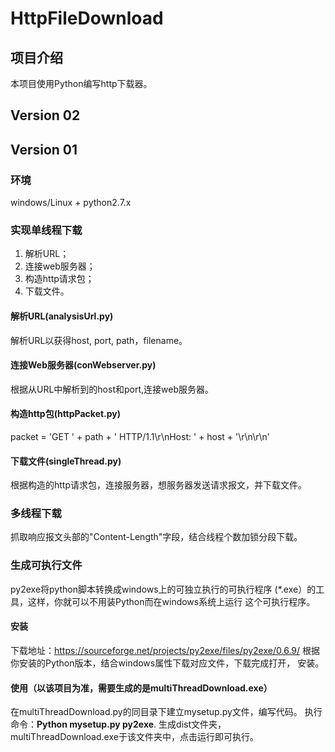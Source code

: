 # HttpFileDownload

## 项目介绍
本项目使用Python编写http下载器。


## Version 02


## Version 01
### 环境
windows/Linux + python2.7.x
### 实现单线程下载
1. 解析URL；
2. 连接web服务器；
3. 构造http请求包；
4. 下载文件。

#### 解析URL(analysisUrl.py)
解析URL以获得host, port, path，filename。

#### 连接Web服务器(conWebserver.py)
根据从URL中解析到的host和port,连接web服务器。

#### 构造http包(httpPacket.py)
packet = 'GET ' + path + ' HTTP/1.1\r\nHost: ' + host + '\r\n\r\n'

#### 下载文件(singleThread.py)
根据构造的http请求包，连接服务器，想服务器发送请求报文，并下载文件。

### 多线程下载
抓取响应报文头部的"Content-Length"字段，结合线程个数加锁分段下载。

### 生成可执行文件
py2exe将python脚本转换成windows上的可独立执行的可执行程序
(*.exe）的工具，这样，你就可以不用装Python而在windows系统上运行
这个可执行程序。

#### 安装
下载地址：https://sourceforge.net/projects/py2exe/files/py2exe/0.6.9/
根据你安装的Python版本，结合windows属性下载对应文件，下载完成打开，
安装。

#### 使用（以该项目为准，需要生成的是multiThreadDownload.exe）
在multiThreadDownload.py的同目录下建立mysetup.py文件，编写代码。
执行命令：**Python mysetup.py py2exe**.
生成dist文件夹，multiThreadDownload.exe于该文件夹中，点击运行即可执行。








